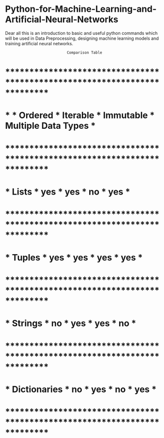 # Python-for-Machine-Learning-and-Artificial-Neural-Networks
Dear all this is an introduction to basic and useful python commands which will be used in Data Preprocessing, designing machine learning models and training artificial neural networks.

								Comparison Table	
#	*************************************************************************
#	*				 * Ordered * Iterable * Immutable * Multiple Data Types *
#	*************************************************************************
#	*  Lists		 *	 yes   *    yes   *	   no	  *			yes         *
#	*************************************************************************
#	*  Tuples		 *   yes   *	yes   *    yes    *         yes         *
#	*************************************************************************
#	*  Strings		 *   no    *    yes   *    yes    *         no          *
#	*************************************************************************
#	*  Dictionaries  *   no    *    yes   *    no     *         yes         *
#	*************************************************************************
